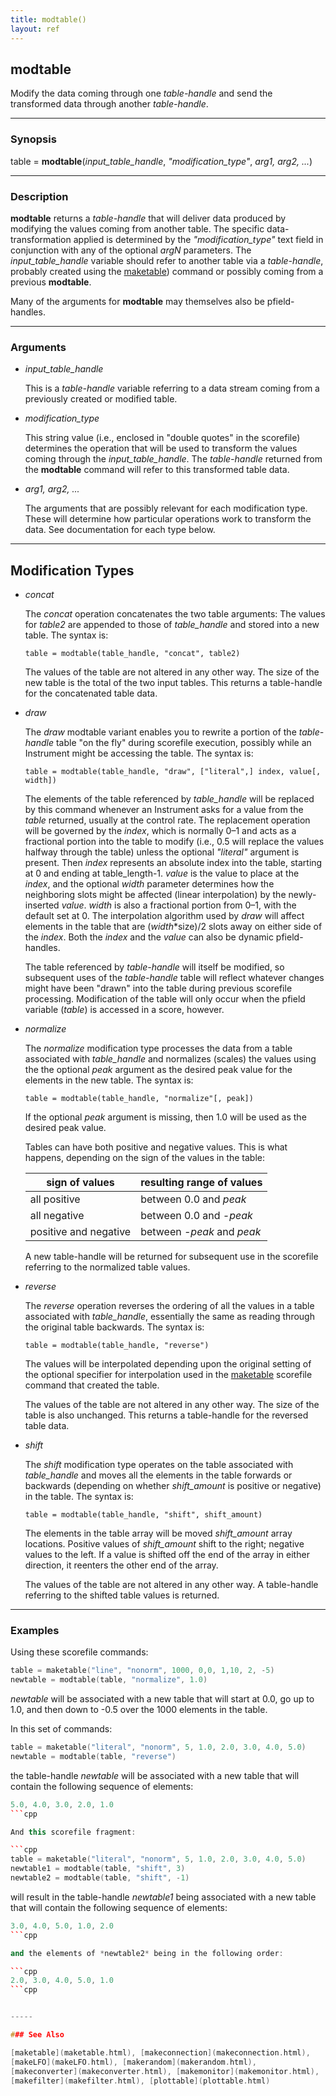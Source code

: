 ```yaml
---
title: modtable()
layout: ref
---
```


## modtable

Modify the data coming through one *table-handle* and
send the transformed data through another *table-handle*.

-----

### Synopsis

table = **modtable**(*input\_table\_handle*, *"modification\_type"*,
*arg1, arg2, ...*)

-----

### Description

**modtable** returns a *table-handle* that will deliver data produced by
modifying the values coming from another table. The specific
data-transformation applied is determined by the *"modification\_type"*
text field in conjunction with any of the optional *argN* parameters.
The *input\_table\_handle* variable should refer to another table via a
*table-handle*, probably created using the [maketable](maketable.html))
command or possibly coming from a previous **modtable**.

Many of the arguments for **modtable** may themselves also be
pfield-handles.

-----

### Arguments

  - *input\_table\_handle*  
      
    This is a *table-handle* variable referring to a data stream coming
    from a previously created or modified table.

  - *modification\_type*  
      
    This string value (i.e., enclosed in "double quotes" in the
    scorefile) determines the operation that will be used to transform
    the values coming through the *input\_table\_handle*. The
    *table-handle* returned from the **modtable** command will refer to
    this transformed table data.

  - *arg1, arg2, ...*  
      
    The arguments that are possibly relevant for each modification type.
    These will determine how particular operations work to transform the
    data. See documentation for each type below.

-----

## Modification Types

  - <span id="concat" class="internallink">*concat*</span>  
      
    The *concat* operation concatenates the two table arguments:
	 The values for *table2* are appended to those of *table_handle*
	 and stored into a new table. The syntax is:

    ```
    table = modtable(table_handle, "concat", table2)
    ```
    
    The values of the table are not altered in any other way. The
    size of the new table is the total of the two input tables. This
    returns a table-handle for the concatenated table data.

  - <span id="draw" class="internallink">*draw*</span>  
      
    The *draw* modtable variant enables you to rewrite a portion of the
    *table-handle* table "on the fly" during scorefile execution,
    possibly while an Instrument might be accessing the table. The
    syntax is:

    ```
    table = modtable(table_handle, "draw", ["literal",] index, value[, width])
    ```
    
    The elements of the table referenced by *table\_handle* will be
    replaced by this command whenever an Instrument asks for a value
    from the *table* returned, usually at the control rate. The
    replacement operation will be governed by the *index*, which is
    normally 0&ndash;1 and acts as a fractional portion into the table to
    modify (i.e., 0.5 will replace the values halfway through the table)
    unless the optional *"literal"* argument is present. Then *index*
    represents an absolute index into the table, starting at 0 and
    ending at table\_length-1. *value* is the value to place at the
    *index*, and the optional *width* parameter determines how the
    neighboring slots might be affected (linear interpolation) by the
    newly-inserted *value*. *width* is also a fractional portion from
    0&ndash;1, with the default set at 0. The interpolation algorithm used by
    *draw* will affect elements in the table that are (*width*\*size)/2
    slots away on either side of the *index*. Both the *index* and the
    *value* can also be dynamic pfield-handles.
    
    The table referenced by *table-handle* will itself be modified, so
    subsequent uses of the *table-handle* table will reflect whatever
    changes might have been "drawn" into the table during previous
    scorefile processing. Modification of the table will only occur when
    the pfield variable (*table*) is accessed in a score, however.
    
      
  - <span id="normalize" class="internallink">*normalize*</span>  
      
    The *normalize* modification type processes the data from a table
    associated with *table\_handle* and normalizes (scales) the values
    using the the optional *peak* argument as the desired peak value for
    the elements in the new table. The syntax is:

    ```
    table = modtable(table_handle, "normalize"[, peak])
    ```
    
    If the optional *peak* argument is missing, then 1.0 will be used as
    the desired peak value.
    
    Tables can have both positive and negative values. This is what
    happens, depending on the sign of the values in the table:  

    | sign of values        | resulting range of values   |
    | --------------------- | --------------------------- |
    | all positive          | between 0.0 and *peak*      |
    | all negative          | between 0.0 and *-peak*     |
    | positive and negative | between *-peak* and *peak*  |
    
    A new table-handle will be returned for subsequent use in the
    scorefile referring to the normalized table values.

  - <span id="reverse" class="internallink">*reverse*</span>  
      
    The *reverse* operation reverses the ordering of all the values in a
    table associated with *table\_handle*, essentially the same as
    reading through the original table backwards. The syntax is:

    ```
    table = modtable(table_handle, "reverse")
    ```
    
    The values will be interpolated depending upon the original setting
    of the optional specifier for interpolation used in the
    [maketable](maketable.html#item_optional_specifiers) scorefile
    command that created the table.
    
    The values of the table are not altered in any other way. The size
    of the table is also unchanged. This returns a table-handle for the
    reversed table data.

  - <span id="shift" class="internallink">*shift*</span>  
      
    The *shift* modification type operates on the table associated with
    *table\_handle* and moves all the elements in the table forwards or
    backwards (depending on whether *shift\_amount* is positive or
    negative) in the table. The syntax is:

    ```
    table = modtable(table_handle, "shift", shift_amount)
    ```
    
    The elements in the table array will be moved *shift\_amount* array
    locations. Positive values of *shift\_amount* shift to the right;
    negative values to the left. If a value is shifted off the end of
    the array in either direction, it reenters the other end of the
    array.
    
    The values of the table are not altered in any other way. A
    table-handle referring to the shifted table values is returned.


-----

### Examples

Using these scorefile commands:

```cpp
table = maketable("line", "nonorm", 1000, 0,0, 1,10, 2, -5)
newtable = modtable(table, "normalize", 1.0)
```

*newtable* will be associated with a new table that will start at 0.0,
go up to 1.0, and then down to -0.5 over the 1000 elements in the table.

In this set of commands:

```cpp
table = maketable("literal", "nonorm", 5, 1.0, 2.0, 3.0, 4.0, 5.0)
newtable = modtable(table, "reverse")
```

the table-handle *newtable* will be associated with a new table that
will contain the following sequence of elements:

```cpp
5.0, 4.0, 3.0, 2.0, 1.0
```cpp

And this scorefile fragment:

```cpp
table = maketable("literal", "nonorm", 5, 1.0, 2.0, 3.0, 4.0, 5.0)
newtable1 = modtable(table, "shift", 3)
newtable2 = modtable(table, "shift", -1)
```

will result in the table-handle *newtable1* being associated with a new
table that will contain the following sequence of elements:

```cpp
3.0, 4.0, 5.0, 1.0, 2.0
```cpp

and the elements of *newtable2* being in the following order:

```cpp
2.0, 3.0, 4.0, 5.0, 1.0
```cpp


-----

### See Also

[maketable](maketable.html), [makeconnection](makeconnection.html),
[makeLFO](makeLFO.html), [makerandom](makerandom.html),
[makeconverter](makeconverter.html), [makemonitor](makemonitor.html),
[makefilter](makefilter.html), [plottable](plottable.html)

